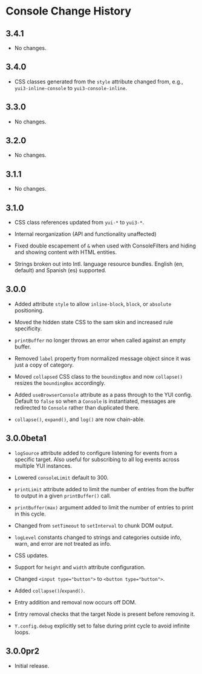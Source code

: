 Console Change History
======================

3.4.1
-----

-   No changes.

3.4.0
-----

-   CSS classes generated from the `style` attribute changed from, e.g., `yui3-inline-console` to `yui3-console-inline`.

3.3.0
-----

-   No changes.

3.2.0
-----

-   No changes.

3.1.1
-----

-   No changes.

3.1.0
-----

-   CSS class references updated from `yui-*` to `yui3-*`.

-   Internal reorganization (API and functionality unaffected)

-   Fixed double escapement of `&` when used with ConsoleFilters and hiding and showing content with HTML entities.

-   Strings broken out into Intl. language resource bundles. English (en, default) and Spanish (es) supported.

3.0.0
-----

-   Added attribute `style` to allow `inline-block`, `block`, or `absolute` positioning.

-   Moved the hidden state CSS to the sam skin and increased rule specificity.

-   `printBuffer` no longer throws an error when called against an empty buffer.

-   Removed `label` property from normalized message object since it was just a copy of category.

-   Moved `collapsed` CSS class to the `boundingBox` and now `collapse()` resizes the `boundingBox` accordingly.

-   Added `useBrowserConsole` attribute as a pass through to the YUI config. Default to `false` so when a `Console` is instantiated, messages are redirected to `Console` rather than duplicated there.

-   `collapse()`, `expand()`, and `log()` are now chain-able.

3.0.0beta1
----------

-   `logSource` attribute added to configure listening for events from a specific target. Also useful for subscribing to all log events across multiple YUI instances.

-   Lowered `consoleLimit` default to 300.

-   `printLimit` attribute added to limit the number of entries from the buffer to output in a given `printBuffer()` call.

-   `printBuffer(max)` argument added to limit the number of entries to print in this cycle.

-   Changed from `setTimeout` to `setInterval` to chunk DOM output.

-   `logLevel` constants changed to strings and categories outside info, warn, and error are not treated as info.

-   CSS updates.

-   Support for `height` and `width` attribute configuration.

-   Changed `<input type="button">` to `<button type="button">`.

-   Added `collapse()`/`expand()`.

-   Entry addition and removal now occurs off DOM.

-   Entry removal checks that the target Node is present before removing it.

-   `Y.config.debug` explicitly set to false during print cycle to avoid infinite loops.

3.0.0pr2
--------

-   Initial release.
